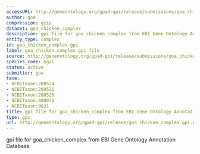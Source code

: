 ```yaml
---
accessURL: http://geneontology.org/gpad-gpi/release/submissions/goa_chicken_complex.gpi.gz
author: goa
compression: gzip
dataset: goa_chicken_complex
description: gpi file for goa_chicken_complex from EBI Gene Ontology Annotation Database
entity_type: complex
id: goa_chicken_complex.gpi
label: goa_chicken_complex gpi file
source: http://geneontology.org/gpad-gpi/release/submissions/goa_chicken_complex.gpi.gz
species_code: Ggal
status: active
submitter: goa
taxa:
- NCBITaxon:208524
- NCBITaxon:208525
- NCBITaxon:208526
- NCBITaxon:400035
- NCBITaxon:9031
title: gpi file for goa_chicken_complex from EBI Gene Ontology Annotation Database
type: gpi
url: http://geneontology.org/gpad-gpi/release/goa_chicken_complex.gpi.gz
---
```


gpi file for goa_chicken_complex from EBI Gene Ontology Annotation Database
